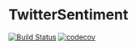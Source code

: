 # TwitterSentiment

[![Build Status](https://app.bitrise.io/app/1acd1fc4d0fe46dc/status.svg?token=utCTDlvxwMbPO3Yb3oOTaA&branch=main)](https://app.bitrise.io/app/1acd1fc4d0fe46dc)
[![codecov](https://codecov.io/gh/ciceroduarte/TwitterSentimentAnalysis/branch/main/graph/badge.svg?token=Tjwx4An7KE)](https://codecov.io/gh/ciceroduarte/TwitterSentimentAnalysis)
